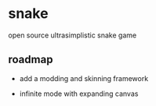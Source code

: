 
# snake

open source ultrasimplistic snake game



## roadmap

- add a modding and skinning framework

- infinite mode with expanding canvas

